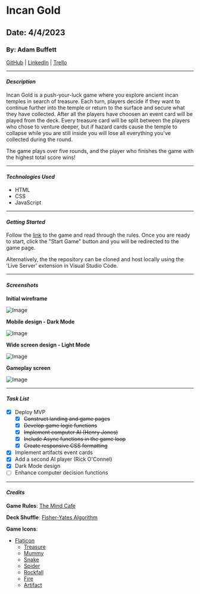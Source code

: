 # Incan Gold

## Date: 4/4/2023

### By: Adam Buffett

[GitHub](https://github.com/Fizreal) | [LinkedIn](https://www.linkedin.com/in/adam-buffett/) | [Trello](https://trello.com/b/5PEWXqkP/incan-gold)

---

#### **_Description_**

Incan Gold is a push-your-luck game where you explore ancient incan temples in search of treasure. Each turn, players decide if they want to continue further into the temple or return to the surface and secure what they have collected. After all the players have choosen an event card will be played from the deck. Every treasure card will be split between the players who chose to venture deeper, but if hazard cards cause the temple to collapse while you are still inside you will lose all everything you've collected during the round.

The game plays over five rounds, and the player who finishes the game with the highest total score wins!

---

#### **_Technologies Used_**

- HTML
- CSS
- JavaScript

---

#### **_Getting Started_**

Follow the [link]() to the game and read through the rules. Once you are ready to start, click the "Start Game" button and you will be redirected to the game page.

Alternatively, the the repository can be cloned and host locally using the 'Live Server' extension in Visual Studio Code.

---

#### **_Screenshots_**

**Initial wireframe**

![Image](https://i.imgur.com/ucbmdndl.jpg)

**Mobile design - Dark Mode**

![Image](https://i.imgur.com/HElklQ0l.png)

**Wide screen design - Light Mode**

![Image](https://i.imgur.com/nXZnBpKl.png)

**Gameplay screen**

![Image](https://i.imgur.com/6mo3i15l.png)

---

#### **_Task List_**

- [x] Deploy MVP
  - [x] ~~Construct landing and game pages~~
  - [x] ~~Develop game logic functions~~
  - [x] ~~Implement computer AI (Henry Jones)~~
  - [x] ~~Include Async functions in the game loop~~
  - [x] ~~Create responsive CSS formatting~~
- [x] Implement artifacts event cards
- [x] Add a second AI player (Rick O'Connel)
- [x] Dark Mode design
- [ ] Enhance computer decision functions

---

#### **_Credits_**

**Game Rules**: [The Mind Cafe](https://themindcafe.com.sg/wp-content/uploads/2018/02/Incan-Gold.pdf)

**Deck Shuffle**: [Fisher-Yates Algorithm](https://en.wikipedia.org/wiki/Fisher%E2%80%93Yates_shuffle)

**Game Icons**:

- [Flaticon](https://www.flaticon.com/)
  - [Treasure](https://www.flaticon.com/free-icon/treasure_2144792)
  - [Mummy](https://www.flaticon.com/free-icon/mummy_2332720)
  - [Snake](https://www.flaticon.com/free-icon/rattlesnake_10653987)
  - [Spider](https://www.flaticon.com/free-icon/spider_852100)
  - [Rockfall](https://www.flaticon.com/free-icon/landslide_5896105)
  - [Fire](https://www.flaticon.com/free-icon/fire_785116)
  - [Artifact](https://www.flaticon.com/free-icon/chinese-coin_1916545)
